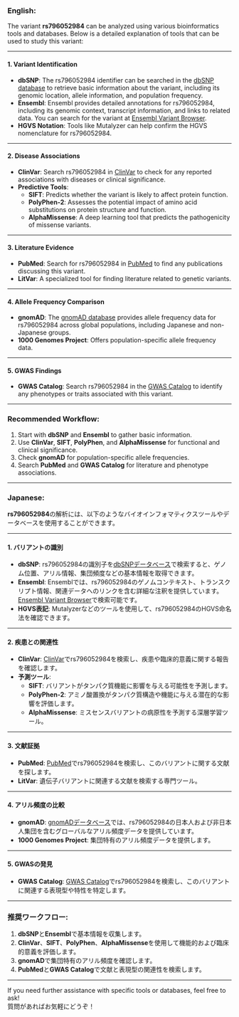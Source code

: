 ### English:
The variant **rs796052984** can be analyzed using various bioinformatics tools and databases. Below is a detailed explanation of tools that can be used to study this variant:

---

#### 1. **Variant Identification**
- **dbSNP**: The rs796052984 identifier can be searched in the [dbSNP database](https://www.ncbi.nlm.nih.gov/snp/) to retrieve basic information about the variant, including its genomic location, allele information, and population frequency.
- **Ensembl**: Ensembl provides detailed annotations for rs796052984, including its genomic context, transcript information, and links to related data. You can search for the variant at [Ensembl Variant Browser](https://www.ensembl.org/).
- **HGVS Notation**: Tools like Mutalyzer can help confirm the HGVS nomenclature for rs796052984.

---

#### 2. **Disease Associations**
- **ClinVar**: Search rs796052984 in [ClinVar](https://www.ncbi.nlm.nih.gov/clinvar/) to check for any reported associations with diseases or clinical significance.
- **Predictive Tools**:
  - **SIFT**: Predicts whether the variant is likely to affect protein function.
  - **PolyPhen-2**: Assesses the potential impact of amino acid substitutions on protein structure and function.
  - **AlphaMissense**: A deep learning tool that predicts the pathogenicity of missense variants.

---

#### 3. **Literature Evidence**
- **PubMed**: Search for rs796052984 in [PubMed](https://pubmed.ncbi.nlm.nih.gov/) to find any publications discussing this variant.
- **LitVar**: A specialized tool for finding literature related to genetic variants.

---

#### 4. **Allele Frequency Comparison**
- **gnomAD**: The [gnomAD database](https://gnomad.broadinstitute.org/) provides allele frequency data for rs796052984 across global populations, including Japanese and non-Japanese groups.
- **1000 Genomes Project**: Offers population-specific allele frequency data.

---

#### 5. **GWAS Findings**
- **GWAS Catalog**: Search rs796052984 in the [GWAS Catalog](https://www.ebi.ac.uk/gwas/) to identify any phenotypes or traits associated with this variant.

---

### Recommended Workflow:
1. Start with **dbSNP** and **Ensembl** to gather basic information.
2. Use **ClinVar**, **SIFT**, **PolyPhen**, and **AlphaMissense** for functional and clinical significance.
3. Check **gnomAD** for population-specific allele frequencies.
4. Search **PubMed** and **GWAS Catalog** for literature and phenotype associations.

---

### Japanese:
**rs796052984**の解析には、以下のようなバイオインフォマティクスツールやデータベースを使用することができます。

---

#### 1. **バリアントの識別**
- **dbSNP**: rs796052984の識別子を[dbSNPデータベース](https://www.ncbi.nlm.nih.gov/snp/)で検索すると、ゲノム位置、アリル情報、集団頻度などの基本情報を取得できます。
- **Ensembl**: Ensemblでは、rs796052984のゲノムコンテキスト、トランスクリプト情報、関連データへのリンクを含む詳細な注釈を提供しています。[Ensembl Variant Browser](https://www.ensembl.org/)で検索可能です。
- **HGVS表記**: Mutalyzerなどのツールを使用して、rs796052984のHGVS命名法を確認できます。

---

#### 2. **疾患との関連性**
- **ClinVar**: [ClinVar](https://www.ncbi.nlm.nih.gov/clinvar/)でrs796052984を検索し、疾患や臨床的意義に関する報告を確認します。
- **予測ツール**:
  - **SIFT**: バリアントがタンパク質機能に影響を与える可能性を予測します。
  - **PolyPhen-2**: アミノ酸置換がタンパク質構造や機能に与える潜在的な影響を評価します。
  - **AlphaMissense**: ミスセンスバリアントの病原性を予測する深層学習ツール。

---

#### 3. **文献証拠**
- **PubMed**: [PubMed](https://pubmed.ncbi.nlm.nih.gov/)でrs796052984を検索し、このバリアントに関する文献を探します。
- **LitVar**: 遺伝子バリアントに関連する文献を検索する専門ツール。

---

#### 4. **アリル頻度の比較**
- **gnomAD**: [gnomADデータベース](https://gnomad.broadinstitute.org/)では、rs796052984の日本人および非日本人集団を含むグローバルなアリル頻度データを提供しています。
- **1000 Genomes Project**: 集団特有のアリル頻度データを提供します。

---

#### 5. **GWASの発見**
- **GWAS Catalog**: [GWAS Catalog](https://www.ebi.ac.uk/gwas/)でrs796052984を検索し、このバリアントに関連する表現型や特性を特定します。

---

### 推奨ワークフロー:
1. **dbSNP**と**Ensembl**で基本情報を収集します。
2. **ClinVar**、**SIFT**、**PolyPhen**、**AlphaMissense**を使用して機能的および臨床的意義を評価します。
3. **gnomAD**で集団特有のアリル頻度を確認します。
4. **PubMed**と**GWAS Catalog**で文献と表現型の関連性を検索します。

---

If you need further assistance with specific tools or databases, feel free to ask!  
質問があればお気軽にどうぞ！